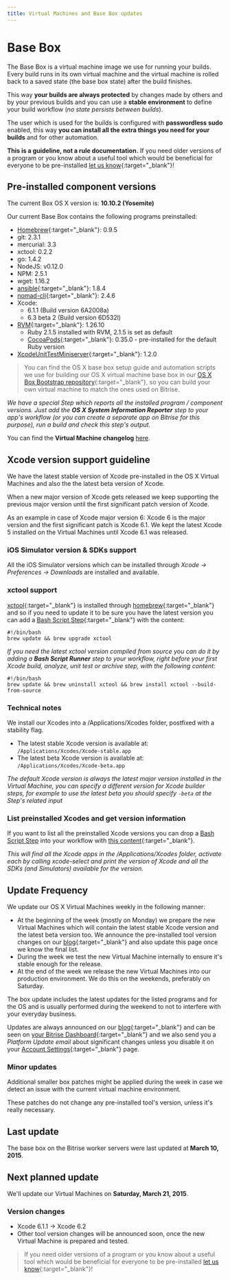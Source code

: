```yaml
---
title: Virtual Machines and Base Box updates
---
```


# Base Box

The Base Box is a virtual machine image we use for running your builds.
Every build runs in its own virtual machine and the virtual machine is
rolled back to a saved state (the base box state) after the build finishes.

This way **your builds are always protected** by changes made by others and
by your previous builds and you can use a **stable environment** to
define your build workflow (*no state persists between builds*).

The user which is used for the builds is configured with **passwordless sudo** enabled,
this way **you can install all the extra things you need for your builds**
and for other automation.

**This is a guideline, not a rule documentation.**
If you need older versions of a program or you know about a useful tool
which would be beneficial for everyone to be
pre-installed [let us know](http://www.bitrise.io/contact){:target="_blank"}!


## Pre-installed component versions

The current Box OS X version is: **10.10.2 (Yosemite)**

Our current Base Box contains the following programs preinstalled:

* [Homebrew](http://brew.sh/){:target="_blank"}: 0.9.5
* git: 2.3.1
* mercurial: 3.3
* xctool: 0.2.2
* go: 1.4.2
* NodeJS: v0.12.0
* NPM: 2.5.1
* wget: 1.16.2
* [ansible](http://www.ansible.com/home){:target="_blank"}: 1.8.4
* [nomad-cli](http://nomad-cli.com/){:target="_blank"}: 2.4.6
* Xcode:
  * 6.1.1 (Build version 6A2008a)
  * 6.3 beta 2 (Build version 6D532l)
* [RVM](http://rvm.io/){:target="_blank"}: 1.26.10
  * Ruby 2.1.5 installed with RVM, 2.1.5 is set as default
  * [CocoaPods](http://cocoapods.org/){:target="_blank"}: 0.35.0 - pre-installed for the default Ruby version
* [XcodeUnitTestMiniserver](https://github.com/bitrise-io/xcodebuild-unittest-miniserver){:target="_blank"}: 1.2.0
  
> You can find the OS X base box setup guide and automation scripts
> we use for building our OS X virtual machine base box
> in our [OS X Box Bootstrap repository](https://github.com/bitrise-io/osx-box-bootstrap){:target="_blank"},
> so you can build your own virtual machine to match the ones used on Bitrise.
  
*We have a special Step which reports all the installed program / component versions.
Just add the **OS X System Information Reporter** step
to your app's workflow (or you can create a separate app on Bitrise
for this purpose), run a build and check this step's output.*

You can find the **Virtual Machine changelog** [here](/docs/vm-box-changelog.html).


## Xcode version support guideline

We have the latest stable version of Xcode pre-installed in the OS X Virtual Machines and also the the latest beta version of Xcode.

When a new major version of Xcode gets released we keep supporting the previous major version until the first significant patch version of Xcode.

As an example in case of Xcode major version 6: Xcode 6 is the major version and the first significant patch is Xcode 6.1. We kept the latest Xcode 5 installed on the Virtual Machines until Xcode 6.1 was released.


### iOS Simulator version & SDKs support

All the iOS Simulator versions which can be installed
through *Xcode -> Preferences -> Downloads* are installed and available.

### xctool support

[xctool](https://github.com/facebook/xctool){:target="_blank"} is installed through [homebrew](http://brew.sh/){:target="_blank"} and so if you need to update it
to be sure you have the latest version you can add a [Bash Script Step](https://github.com/bitrise-io/steps-bash-script){:target="_blank"}
with the content:

    #!/bin/bash
    brew update && brew upgrade xctool

*If you need the latest xctool version compiled from source
you can do it by adding a **Bash Script Runner** step
to your workflow, right before your first Xcode build, analyze, unit test or archive step, with the following content:*

    #!/bin/bash
    brew update && brew uninstall xctool && brew install xctool --build-from-source

### Technical notes

We install our Xcodes into a /Applications/Xcodes folder, postfixed with
a stability flag.

* The latest stable Xcode version is available at: `/Applications/Xcodes/Xcode-stable.app`
* The latest beta Xcode version is available at: `/Applications/Xcodes/Xcode-beta.app`

*The default Xcode version is always the latest major version
installed in the Virtual Machine, you can specify a different version
for Xcode builder steps, for example to use the latest beta
you should specify `-beta` at the Step's related input*

### List preinstalled Xcodes and get version information

If you want to list all the preinstalled Xcode versions you can drop
a [Bash Script Step](https://github.com/bitrise-io/steps-bash-script) into your
workflow with [this content](https://github.com/bitrise-io/bitrise-script-collection/blob/master/bash/list_available_xcodes_and_sdks.sh){:target="_blank"}.

*This will find all the Xcode apps in the /Applications/Xcodes folder,
activate each by calling xcode-select and print the version of Xcode
and all the SDKs (and Simulators) available for the version.*

## Update Frequency

We update our OS X Virtual Machines weekly in the following manner:

* At the beginning of the week (mostly on Monday) we prepare the new Virtual Machines which will contain the latest stable Xcode version and the latest beta version too. We announce the pre-installed tool version changes on our [blog](http://blog.bitrise.io/){:target="_blank"} and also update this page once we know the final list.
* During the week we test the new Virtual Machine internally to ensure it's stable enough for the release.
* At the end of the week we release the new Virtual Machines into our production environment. We do this on the weekends, preferably on Saturday.

The box update includes the latest updates for the listed programs and for the OS
and is usually performed during the weekend to not to interfere
with your everyday business.

Updates are always announced on our [blog](http://blog.bitrise.io/){:target="_blank"}
and can be seen on [your Bitrise Dashboard](http://www.bitrise.io/dashboard){:target="_blank"} and we also send you
a *Platform Update email* about significant changes unless you disable it on
your [Account Settings](https://www.bitrise.io/me/profile){:target="_blank"} page.


### Minor updates

Additional smaller box patches might be applied during the week
in case we detect an issue with the current virtual machine environment.

These patches do not change any pre-installed tool's version,
unless it's really necessary.


## Last update

The base box on the Bitrise worker servers were last
updated at **March 10, 2015**.


## Next planned update

We'll update our Virtual Machines on **Saturday, March 21, 2015**.


### Version changes

* Xcode 6.1.1 -> Xcode 6.2
* Other tool version changes will be announced soon, once the new Virtual Machine is prepared and tested.


> If you need older versions of a program or you know about a useful tool
> which would be beneficial for everyone to be
> pre-installed [let us know](http://www.bitrise.io/contact){:target="_blank"}!
